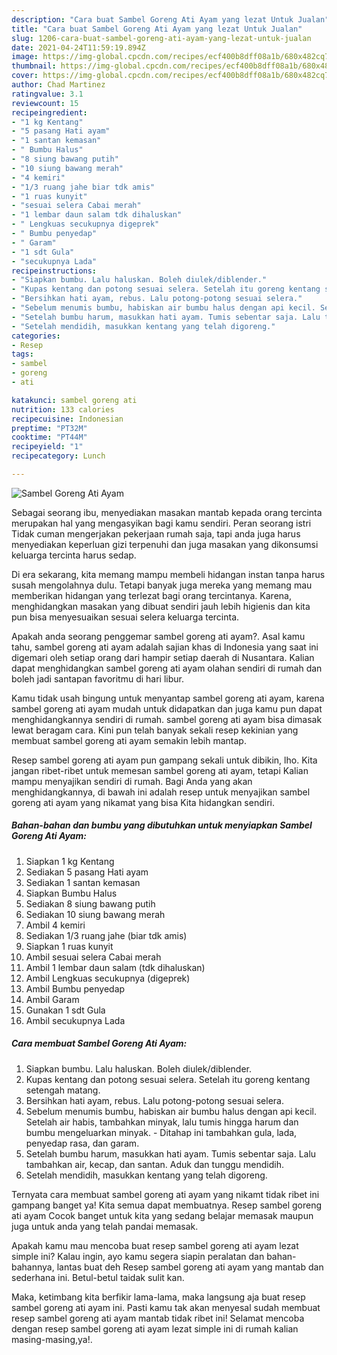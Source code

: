 ```yaml
---
description: "Cara buat Sambel Goreng Ati Ayam yang lezat Untuk Jualan"
title: "Cara buat Sambel Goreng Ati Ayam yang lezat Untuk Jualan"
slug: 1206-cara-buat-sambel-goreng-ati-ayam-yang-lezat-untuk-jualan
date: 2021-04-24T11:59:19.894Z
image: https://img-global.cpcdn.com/recipes/ecf400b8dff08a1b/680x482cq70/sambel-goreng-ati-ayam-foto-resep-utama.jpg
thumbnail: https://img-global.cpcdn.com/recipes/ecf400b8dff08a1b/680x482cq70/sambel-goreng-ati-ayam-foto-resep-utama.jpg
cover: https://img-global.cpcdn.com/recipes/ecf400b8dff08a1b/680x482cq70/sambel-goreng-ati-ayam-foto-resep-utama.jpg
author: Chad Martinez
ratingvalue: 3.1
reviewcount: 15
recipeingredient:
- "1 kg Kentang"
- "5 pasang Hati ayam"
- "1 santan kemasan"
- " Bumbu Halus"
- "8 siung bawang putih"
- "10 siung bawang merah"
- "4 kemiri"
- "1/3 ruang jahe biar tdk amis"
- "1 ruas kunyit"
- "sesuai selera Cabai merah"
- "1 lembar daun salam tdk dihaluskan"
- " Lengkuas secukupnya digeprek"
- " Bumbu penyedap"
- " Garam"
- "1 sdt Gula"
- "secukupnya Lada"
recipeinstructions:
- "Siapkan bumbu. Lalu haluskan. Boleh diulek/diblender."
- "Kupas kentang dan potong sesuai selera. Setelah itu goreng kentang setengah matang."
- "Bersihkan hati ayam, rebus. Lalu potong-potong sesuai selera."
- "Sebelum menumis bumbu, habiskan air bumbu halus dengan api kecil. Setelah air habis, tambahkan minyak, lalu tumis hingga harum dan bumbu mengeluarkan minyak.  Ditahap ini tambahkan gula, lada, penyedap rasa, dan garam."
- "Setelah bumbu harum, masukkan hati ayam. Tumis sebentar saja. Lalu tambahkan air, kecap, dan santan. Aduk dan tunggu mendidih."
- "Setelah mendidih, masukkan kentang yang telah digoreng."
categories:
- Resep
tags:
- sambel
- goreng
- ati

katakunci: sambel goreng ati 
nutrition: 133 calories
recipecuisine: Indonesian
preptime: "PT32M"
cooktime: "PT44M"
recipeyield: "1"
recipecategory: Lunch

---
```



![Sambel Goreng Ati Ayam](https://img-global.cpcdn.com/recipes/ecf400b8dff08a1b/680x482cq70/sambel-goreng-ati-ayam-foto-resep-utama.jpg)

Sebagai seorang ibu, menyediakan masakan mantab kepada orang tercinta merupakan hal yang mengasyikan bagi kamu sendiri. Peran seorang istri Tidak cuman mengerjakan pekerjaan rumah saja, tapi anda juga harus menyediakan keperluan gizi terpenuhi dan juga masakan yang dikonsumsi keluarga tercinta harus sedap.

Di era  sekarang, kita memang mampu membeli hidangan instan tanpa harus susah mengolahnya dulu. Tetapi banyak juga mereka yang memang mau memberikan hidangan yang terlezat bagi orang tercintanya. Karena, menghidangkan masakan yang dibuat sendiri jauh lebih higienis dan kita pun bisa menyesuaikan sesuai selera keluarga tercinta. 



Apakah anda seorang penggemar sambel goreng ati ayam?. Asal kamu tahu, sambel goreng ati ayam adalah sajian khas di Indonesia yang saat ini digemari oleh setiap orang dari hampir setiap daerah di Nusantara. Kalian dapat menghidangkan sambel goreng ati ayam olahan sendiri di rumah dan boleh jadi santapan favoritmu di hari libur.

Kamu tidak usah bingung untuk menyantap sambel goreng ati ayam, karena sambel goreng ati ayam mudah untuk didapatkan dan juga kamu pun dapat menghidangkannya sendiri di rumah. sambel goreng ati ayam bisa dimasak lewat beragam cara. Kini pun telah banyak sekali resep kekinian yang membuat sambel goreng ati ayam semakin lebih mantap.

Resep sambel goreng ati ayam pun gampang sekali untuk dibikin, lho. Kita jangan ribet-ribet untuk memesan sambel goreng ati ayam, tetapi Kalian mampu menyajikan sendiri di rumah. Bagi Anda yang akan menghidangkannya, di bawah ini adalah resep untuk menyajikan sambel goreng ati ayam yang nikamat yang bisa Kita hidangkan sendiri.

<!--inarticleads1-->

##### Bahan-bahan dan bumbu yang dibutuhkan untuk menyiapkan Sambel Goreng Ati Ayam:

1. Siapkan 1 kg Kentang
1. Sediakan 5 pasang Hati ayam
1. Sediakan 1 santan kemasan
1. Siapkan  Bumbu Halus
1. Sediakan 8 siung bawang putih
1. Sediakan 10 siung bawang merah
1. Ambil 4 kemiri
1. Sediakan 1/3 ruang jahe (biar tdk amis)
1. Siapkan 1 ruas kunyit
1. Ambil sesuai selera Cabai merah
1. Ambil 1 lembar daun salam (tdk dihaluskan)
1. Ambil  Lengkuas secukupnya (digeprek)
1. Ambil  Bumbu penyedap
1. Ambil  Garam
1. Gunakan 1 sdt Gula
1. Ambil secukupnya Lada




<!--inarticleads2-->

##### Cara membuat Sambel Goreng Ati Ayam:

1. Siapkan bumbu. Lalu haluskan. Boleh diulek/diblender.
1. Kupas kentang dan potong sesuai selera. Setelah itu goreng kentang setengah matang.
1. Bersihkan hati ayam, rebus. Lalu potong-potong sesuai selera.
1. Sebelum menumis bumbu, habiskan air bumbu halus dengan api kecil. Setelah air habis, tambahkan minyak, lalu tumis hingga harum dan bumbu mengeluarkan minyak.  - Ditahap ini tambahkan gula, lada, penyedap rasa, dan garam.
1. Setelah bumbu harum, masukkan hati ayam. Tumis sebentar saja. Lalu tambahkan air, kecap, dan santan. Aduk dan tunggu mendidih.
1. Setelah mendidih, masukkan kentang yang telah digoreng.




Ternyata cara membuat sambel goreng ati ayam yang nikamt tidak ribet ini gampang banget ya! Kita semua dapat membuatnya. Resep sambel goreng ati ayam Cocok banget untuk kita yang sedang belajar memasak maupun juga untuk anda yang telah pandai memasak.

Apakah kamu mau mencoba buat resep sambel goreng ati ayam lezat simple ini? Kalau ingin, ayo kamu segera siapin peralatan dan bahan-bahannya, lantas buat deh Resep sambel goreng ati ayam yang mantab dan sederhana ini. Betul-betul taidak sulit kan. 

Maka, ketimbang kita berfikir lama-lama, maka langsung aja buat resep sambel goreng ati ayam ini. Pasti kamu tak akan menyesal sudah membuat resep sambel goreng ati ayam mantab tidak ribet ini! Selamat mencoba dengan resep sambel goreng ati ayam lezat simple ini di rumah kalian masing-masing,ya!.

